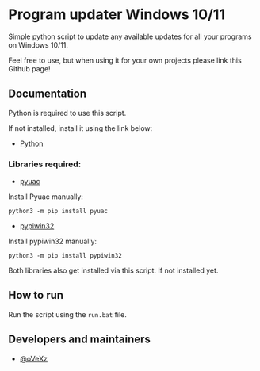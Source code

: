 # Program updater Windows 10/11

Simple python script to update any available updates for all your programs on Windows 10/11.

Feel free to use, but when using it for your own projects please link this Github page!


## Documentation

Python is required to use this script.

If not installed, install it using the link below:

- [Python](https://www.python.org/ftp/python/3.11.2/python-3.11.2-amd64.exe)


### Libraries required:

- [pyuac](https://pypi.org/project/pyuac/)

Install Pyuac manually:
```
python3 -m pip install pyuac
```

- [pypiwin32](https://pypi.org/project/pypiwin32//)

Install pypiwin32 manually:
```
python3 -m pip install pypiwin32
```
Both libraries also get installed via this script. If not installed yet.

## How to run

Run the script using the `run.bat` file.


## Developers and maintainers

- [@oVeXz](https://github.com/oVeXz)
